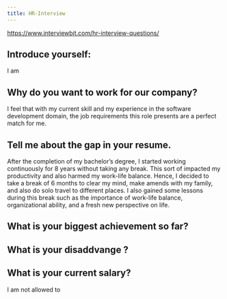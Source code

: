 ```yaml
---
title: HR-Interview
---
```


https://www.interviewbit.com/hr-interview-questions/

## Introduce yourself:

I am


## Why do you want to work for our company?

I feel that with my current skill and my experience in the software development domain, the job requirements this role presents are a perfect match for me.

## Tell me about the gap in your resume.

After the completion of my bachelor’s degree, I started working continuously for 8 years without taking any break. This sort of impacted my productivity and also harmed my work-life balance. Hence, I decided to take a break of 6 months to clear my mind, make amends with my family, and also do solo travel to different places. I also gained some lessons during this break such as the importance of work-life balance, organizational ability, and a fresh new perspective on life.

## What is your biggest achievement so far?


## What is your disaddvange ?

## What is your current salary?
I am not allowed to 